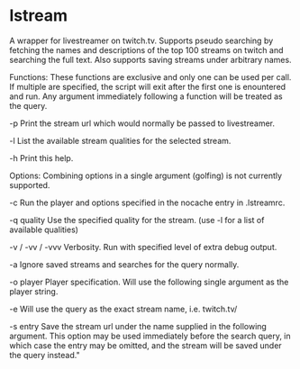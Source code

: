 lstream
=======

A wrapper for livestreamer on twitch.tv. Supports pseudo searching by fetching the
names and descriptions of the top 100 streams on twitch and searching the full text.
Also supports saving streams under arbitrary names.


Functions:
These functions are exclusive and only one can be used per call. If multiple are
specified, the script will exit after the first one is enountered and run. Any
argument immediately following a function will be treated as the query.

-p
  Print the stream url which would normally be passed to livestreamer.

-l
  List the available stream qualities for the selected stream.

-h
  Print this help.

Options:
Combining options in a single argument (golfing) is not currently supported.

-c
  Run the player and options specified in the nocache entry in .lstreamrc.

-q quality
  Use the specified quality for the stream. (use -l for a list of available qualities)

-v / -vv / -vvv
  Verbosity. Run with specified level of extra debug output.

-a
  Ignore saved streams and searches for the query normally.

-o player
  Player specification. Will use the following single argument as the player string.

-e
  Will use the query as the exact stream name, i.e. twitch.tv/<query>

-s entry
  Save the stream url under the name supplied in the following argument.
  This option may be used immediately before the search query, in which case 
  the entry may be omitted, and the stream will be saved under the query instead."
